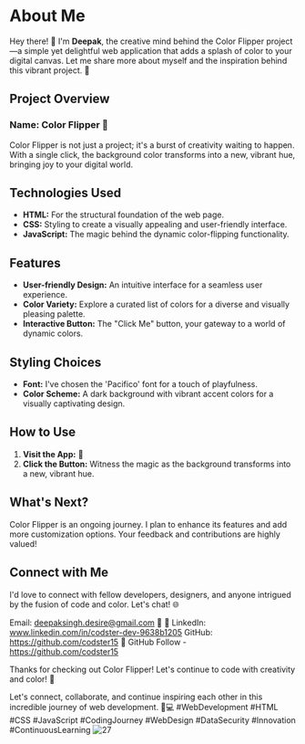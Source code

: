 

# About Me

Hey there! 👋 I'm **Deepak**, the creative mind behind the Color Flipper project—a simple yet delightful web application that adds a splash of color to your digital canvas. Let me share more about myself and the inspiration behind this vibrant project. 🎨

## Project Overview

### Name: Color Flipper 🌈
Color Flipper is not just a project; it's a burst of creativity waiting to happen. With a single click, the background color transforms into a new, vibrant hue, bringing joy to your digital world.

## Technologies Used

- **HTML:** For the structural foundation of the web page.
- **CSS:** Styling to create a visually appealing and user-friendly interface.
- **JavaScript:** The magic behind the dynamic color-flipping functionality.

## Features

- **User-friendly Design:** An intuitive interface for a seamless user experience.
- **Color Variety:** Explore a curated list of colors for a diverse and visually pleasing palette.
- **Interactive Button:** The "Click Me" button, your gateway to a world of dynamic colors.

## Styling Choices

- **Font:** I've chosen the 'Pacifico' font for a touch of playfulness.
- **Color Scheme:** A dark background with vibrant accent colors for a visually captivating design.

## How to Use

1. **Visit the App:**  🚀
2. **Click the Button:** Witness the magic as the background transforms into a new, vibrant hue.

## What's Next?

Color Flipper is an ongoing journey. I plan to enhance its features and add more customization options. Your feedback and contributions are highly valued!

## Connect with Me

I'd love to connect with fellow developers, designers, and anyone intrigued by the fusion of code and color. Let's chat! 🌐

Email: deepaksingh.desire@gmail.com 📧
🔗 LinkedIn: www.linkedin.com/in/codster-dev-9638b1205
GitHub: https://github.com/codster15 🐙
GitHub Follow - https://github.com/codster15

Thanks for checking out Color Flipper! Let's continue to code with creativity and color! 🎉





Let's connect, collaborate, and continue inspiring each other in this incredible journey of web development. 🚀💻
#WebDevelopment #HTML #CSS #JavaScript #CodingJourney #WebDesign #DataSecurity #Innovation #ContinuousLearning
![27](https://github.com/codster15/Vanila-javascript-project-list/assets/127374043/880aa96e-e0d2-4cd7-9b72-4ae6744bbb57)


